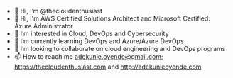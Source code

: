 - 👋 Hi, I’m @thecloudenthusiast
- 👋 Hi, I'm AWS Certified Solutions Architect and Microsoft Certified: Azure Administrator
- 👀 I’m interested in Cloud, DevOps and Cybersecurity
- 🌱 I’m currently learning DevOps and Azure/Azure DevOps
- 💞️ I’m looking to collaborate on cloud engineering and DevOps programs
- 📫 How to reach me adekunle.oyende@gmail.com; https://thecloudenthusiast.com and http://adekunleoyende.com

<!---
thecloudenthusiast/thecloudenthusiast is a ✨ special ✨ repository because its `README.md` (this file) appears on your GitHub profile.
You can click the Preview link to take a look at your changes.
--->
